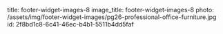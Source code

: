title: footer-widget-images-8
image_title: footer-widget-images-8
photo: /assets/img/footer-widget-images/pg26-professional-office-furniture.jpg
id: 2f8bd1c8-6c41-46ec-b4b1-5511b4dd5faf
